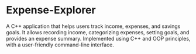 # Expense-Explorer
A C++ application that helps users track income, expenses, and savings goals. It allows recording income, categorizing expenses, setting goals, and provides an expense summary. Implemented using C++ and OOP principles, with a user-friendly command-line interface.
